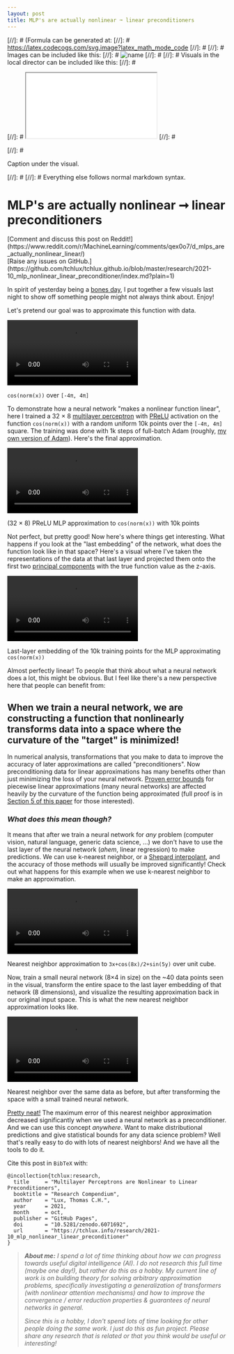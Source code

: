 ```yaml
---
layout: post
title: MLP's are actually nonlinear ➞ linear preconditioners
---
```


[//]: # (Formula can be generated at:
[//]: #   https://latex.codecogs.com/svg.image?latex_math_mode_code
[//]: # 
[//]: # Images can be included like this:
[//]: #   <img class="formula" src="./local-file.svg" title="name"/>
[//]: # 
[//]: # Visuals in the local director can be included like this:
[//]: #   <p class="visual">
[//]: #   <iframe src="./local-file.html">
[//]: #   </iframe>
[//]: #   </p>
[//]: #   <p class="caption">Caption under the visual.</p>
[//]: # 
[//]: # Everything else follows normal markdown syntax.

# MLP's are actually nonlinear ➞ linear preconditioners

<p class="caption">
  [Comment and discuss this post on Reddit!](https://www.reddit.com/r/MachineLearning/comments/qex0o7/d_mlps_are_actually_nonlinear_linear/)
  <br>[Raise any issues on GitHub.](https://github.com/tchlux/tchlux.github.io/blob/master/research/2021-10_mlp_nonlinear_linear_preconditioner/index.md?plain=1)
</p>

In spirit of yesterday being a [bones day](https://www.tiktok.com/@jongraz/video/7022251358833118469), I put together a few visuals last night to show off something people might not always think about. Enjoy!

Let's pretend our goal was to approximate this function with data.

<p class="visual">
  <video controls="" autoplay="" loop="" type="video/mp4" src="https://preview.redd.it/9nwp1rueofv71.gif?format=mp4&s=54da61c3d6ce2b15fa56a77d5c23ffdf336c93db"></video>  
</p>
<p class="caption"><code>cos(norm(x))</code> over <code>[-4π, 4π]</code></p> 


To demonstrate how a neural network "makes a nonlinear function linear", here I trained a 32 × 8 [multilayer perceptron](https://github.com/tchlux/tchlux.github.io/blob/dfe4c113826bbefca41109b9b0c8697b3e00e9e7/documents/piecewise_linear_regression_model.f90) with [PReLU](https://pytorch.org/docs/stable/generated/torch.nn.PReLU.html) activation on the function `cos(norm(x))` with a random uniform 10k points over the `[-4π, 4π]` square. The training was done with 1k steps of full-batch Adam (roughly, [my own version of Adam](https://github.com/tchlux/tchlux.github.io/blob/master/documents/piecewise_linear_regression_model.f90#L664-L696)). Here's the final approximation.

<p class="visual">
  <video controls="" autoplay="" loop="" type="video/mp4" src="https://preview.redd.it/ji8ykw1iofv71.gif?format=mp4&s=9545be2288363378c852918d58459f2188ea1b36"></video>
</p>
<p class="caption">(32 × 8) PReLU MLP approximation to <code>cos(norm(x))</code> with 10k points</p> 


Not perfect, but pretty good! Now here's where things get interesting. What happens if you look at the "last embedding" of the network, what does the function look like in that space? Here's a visual where I've taken the representations of the data at that last layer and projected them onto the first two [principal components](https://setosa.io/ev/principal-component-analysis/) with the true function value as the z-axis.

<p class="visual">
  <video controls="" autoplay="" loop="" type="video/mp4" src="https://preview.redd.it/0zt6443kofv71.gif?format=mp4&s=bfd7cd955b6e8fa86adb40eae19988fe35fcfd04"></video>
</p>
<p class="caption">Last-layer embedding of the 10k training points for the MLP approximating <code>cos(norm(x))</code></p> 


Almost perfectly linear! To people that think about what a neural network does a lot, this might be obvious. But I feel like there's a new perspective here that people can benefit from:

## When we train a neural network, we are constructing a function that nonlinearly transforms data into a space where the curvature of the "target" is minimized!

In numerical analysis, transformations that you make to data to improve the accuracy of later approximations are called "preconditioners". Now preconditioning data for linear approximations has many benefits other than just minimizing the loss of your neural network. [Proven error bounds](https://tchlux.github.io/documents/tchlux-2020-thesis-slides-theorem.pdf) for piecewise linear approximations (many neural networks) are affected heavily by the curvature of the function being approximated (full proof is in [Section 5 of this paper](https://tchlux.github.io/papers/tchlux-2020-NUMA.pdf) for those interested).


### *What does this mean though?*

It means that after we train a neural network for *any* problem (computer vision, natural language, generic data science, ...) we don't have to use the last layer of the neural network (*ahem*, linear regression) to make predictions. We can use k-nearest neighbor, or a [Shepard interpolant](https://en.wikipedia.org/wiki/Inverse_distance_weighting), and the accuracy of those methods will usually be improved significantly! Check out what happens for this example when we use k-nearest neighbor to make an approximation.

<p class="visual">
  <video controls="" autoplay="" loop="" type="video/mp4" src="https://preview.redd.it/bz4ssu2nofv71.gif?format=mp4&s=4a4338ef5ab93e36bb5e3370cc1691f9853a8b21"></video>
</p>
<p class="caption">Nearest neighbor approximation to <code>3x+cos(8x)/2+sin(5y)</code> over unit cube.</p> 


Now, train a small neural network (8×4 in size) on the \~40 data points seen in the visual, transform the entire space to the last layer embedding of that network (8 dimensions), and visualize the resulting approximation back in our original input space. This is what the new nearest neighbor approximation looks like.

<p class="visual">
  <video controls="" autoplay="" loop="" type="video/mp4" src="https://preview.redd.it/xg5rageoofv71.gif?format=mp4&s=11a7fa0bfbfdc9e7b71b23c29a6849f21c7379ad"></video>
</p>
<p class="caption">Nearest neighbor over the same data as before, but after transforming the space with a small trained neural network.</p> 


[Pretty neat!](https://youtu.be/Hm3JodBR-vs) The maximum error of this nearest neighbor approximation decreased significantly when we used a neural network as a preconditioner. And we can use this concept *anywhere*. Want to make distributional predictions and give statistical bounds for any data science problem? Well that's really easy to do with lots of nearest neighbors! And we have all the tools to do it.


Cite this post in `BibTeX` with:
```
@incollection{tchlux:research,
  title     = "Multilayer Perceptrons are Nonlinear to Linear Preconditioners",
  booktitle = "Research Compendium",
  author    = "Lux, Thomas C.H.",
  year      = 2021,
  month     = oct,
  publisher = "GitHub Pages",
  doi       = "10.5281/zenodo.6071692",
  url       = "https://tchlux.info/research/2021-10_mlp_nonlinear_linear_preconditioner"
}
```

> ***About me:*** *I spend a lot of time thinking about how we can progress towards useful digital intelligence (AI). I do not research this full time (maybe one day!), but rather do this as a hobby. My current line of work is on building theory for solving arbitrary approximation problems, specifically investigating a generalization of transformers (with nonlinear attention mechanisms) and how to improve the convergence / error reduction properties & guarantees of neural networks in general.*  
>  
>*Since this is a hobby, I don't spend lots of time looking for other people doing the same work. I just do this as fun project. Please share any research that is related or that you think would be useful or interesting!*
